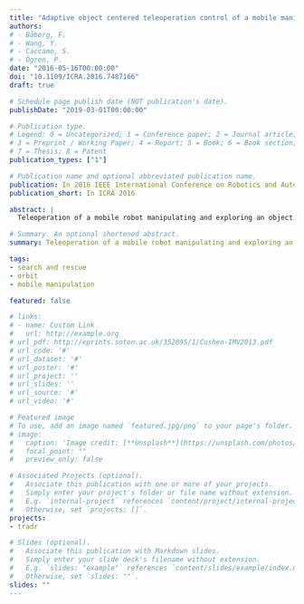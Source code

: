 ```yaml
---
title: "Adaptive object centered teleoperation control of a mobile manipulator"
authors:
# - Båberg, F.
# - Wang, Y.
# - Caccamo, S.
# - Ögren, P.
date: "2016-05-16T00:00:00"
doi: "10.1109/ICRA.2016.7487166"
draft: true

# Schedule page publish date (NOT publication's date).
publishDate: "2019-03-01T00:00:00"

# Publication type.
# Legend: 0 = Uncategorized; 1 = Conference paper; 2 = Journal article;
# 3 = Preprint / Working Paper; 4 = Report; 5 = Book; 6 = Book section;
# 7 = Thesis; 8 = Patent
publication_types: ["1"]

# Publication name and optional abbreviated publication name.
publication: In 2016 IEEE International Conference on Robotics and Automation (ICRA)
publication_short: In ICRA 2016

abstract: |
  Teleoperation of a mobile robot manipulating and exploring an object shares many similarities with the manipulation of virtual objects in a 3D design software such as AutoCAD. The user interfaces are however quite different, mainly for historical reasons. In this paper we aim to change that, and draw inspiration from the 3D design community to propose a teleoperation interface control mode that is identical to the ones being used to locally navigate the virtual viewpoint of most Computer Aided Design (CAD) softwares. The proposed mobile manipulator control framework thus allows the user to focus on the 3D objects being manipulated, using control modes such as orbit object and pan object, supported by data from the wrist mounted RGB-D sensor. The gripper of the robot performs the desired motions relative to the object, while the manipulator arm and base moves in a way that realizes the desired gripper motions. The system redundancies are exploited in order to take additional constraints, such as obstacle avoidance, into account, using a constraint based programming framework.

# Summary. An optional shortened abstract.
summary: Teleoperation of a mobile robot manipulating and exploring an object shares many similarities with the manipulation of virtual objects in a 3D design software such as AutoCAD.

tags:
- search and rescue
- orbit
- mobile manipulation

featured: false

# links:
# - name: Custom Link
#   url: http://example.org
# url_pdf: http://eprints.soton.ac.uk/352095/1/Cushen-IMV2013.pdf
# url_code: '#'
# url_dataset: '#'
# url_poster: '#'
# url_project: ''
# url_slides: ''
# url_source: '#'
# url_video: '#'

# Featured image
# To use, add an image named `featured.jpg/png` to your page's folder. 
# image:
#   caption: 'Image credit: [**Unsplash**](https://unsplash.com/photos/pLCdAaMFLTE)'
#   focal_point: ""
#   preview_only: false

# Associated Projects (optional).
#   Associate this publication with one or more of your projects.
#   Simply enter your project's folder or file name without extension.
#   E.g. `internal-project` references `content/project/internal-project/index.md`.
#   Otherwise, set `projects: []`.
projects:
- tradr

# Slides (optional).
#   Associate this publication with Markdown slides.
#   Simply enter your slide deck's filename without extension.
#   E.g. `slides: "example"` references `content/slides/example/index.md`.
#   Otherwise, set `slides: ""`.
slides: ""
---
```


<!-- {{% alert note %}}
Click the *Cite* button above to demo the feature to enable visitors to import publication metadata into their reference management software.
{{% /alert %}} -->

<!-- {{% alert note %}}
Click the *Slides* button above to demo Academic's Markdown slides feature.
{{% /alert %}} -->
<!-- 
Supplementary notes can be added here, including [code and math](https://sourcethemes.com/academic/docs/writing-markdown-latex/).
 -->
